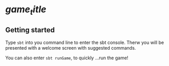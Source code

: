 # $game_title$

## Getting started

Type `sbt` into you command line to enter the sbt console. Therw you will be presented with a welcome screen with suggested commands.

You can also enter `sbt runGame`, to quickly ...run the game!
